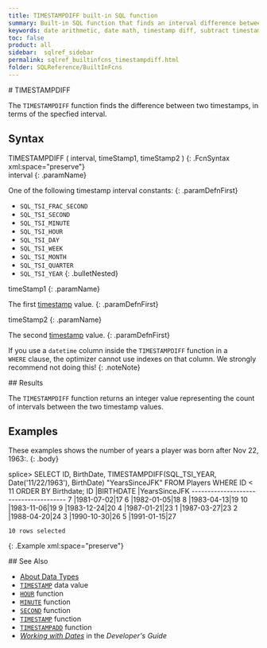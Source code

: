 ```yaml
---
title: TIMESTAMPDIFF built-in SQL function
summary: Built-in SQL function that finds an interval difference between two timestamps
keywords: date arithmetic, date math, timestamp diff, subtract timestamps
toc: false
product: all
sidebar:  sqlref_sidebar
permalink: sqlref_builtinfcns_timestampdiff.html
folder: SQLReference/BuiltInFcns
---
```

<section>
<div class="TopicContent" data-swiftype-index="true" markdown="1">
# TIMESTAMPDIFF

The `TIMESTAMPDIFF` function finds the difference between two
timestamps, in terms of the specfied interval.

## Syntax

<div class="fcnWrapperWide" markdown="1">
    TIMESTAMPDIFF ( interval, timeStamp1, timeStamp2 )
{: .FcnSyntax xml:space="preserve"}

</div>
<div class="paramList" markdown="1">
interval
{: .paramName}

One of the following timestamp interval constants:
{: .paramDefnFirst}

* `SQL_TSI_FRAC_SECOND`
* `SQL_TSI_SECOND`
* `SQL_TSI_MINUTE`
* `SQL_TSI_HOUR`
* `SQL_TSI_DAY`
* `SQL_TSI_WEEK`
* `SQL_TSI_MONTH`
* `SQL_TSI_QUARTER`
* `SQL_TSI_YEAR`
{: .bulletNested}

timeStamp1
{: .paramName}

The first [timestamp](sqlref_builtinfcns_timestamp.html) value.
{: .paramDefnFirst}

timeStamp2
{: .paramName}

The second [timestamp](sqlref_builtinfcns_timestamp.html) value.
{: .paramDefnFirst}

If you use a `datetime` column inside the `TIMESTAMPDIFF` function in a
`WHERE` clause, the optimizer cannot use indexes on that column. We
strongly recommend not doing this!
{: .noteNote}

</div>
## Results

The `TIMESTAMPDIFF` function returns an integer value representing the
count of intervals between the two timestamp values.

## Examples

These examples shows the number of years a player was born after Nov 22,
1963:.
{: .body}

<div class="preWrapperWide" markdown="1">
    splice> SELECT ID, BirthDate, TIMESTAMPDIFF(SQL_TSI_YEAR, Date('11/22/1963'), BirthDate) "YearsSinceJFK"
       FROM Players WHERE ID < 11
       ORDER BY Birthdate;
    ID    |BIRTHDATE |YearsSinceJFK
    --------------------------------------
    7     |1981-07-02|17
    6     |1982-01-05|18
    8     |1983-04-13|19
    10    |1983-11-06|19
    9     |1983-12-24|20
    4     |1987-01-21|23
    1     |1987-03-27|23
    2     |1988-04-20|24
    3     |1990-10-30|26
    5     |1991-01-15|27

    10 rows selected
{: .Example xml:space="preserve"}

</div>
## See Also

* [About Data Types](sqlref_datatypes_numerictypes.html)
* [`TIMESTAMP`](sqlref_builtinfcns_timestamp.html) data value
* [`HOUR`](sqlref_builtinfcns_hour.html) function
* [`MINUTE`](sqlref_builtinfcns_minute.html) function
* [`SECOND`](sqlref_builtinfcns_second.html) function
* [`TIMESTAMP`](sqlref_builtinfcns_timestamp.html) function
* [`TIMESTAMPADD`](sqlref_builtinfcns_timestampadd.html) function
* *[Working with Dates](developers_fundamentals_dates.html)* in the
  *Developer's Guide*

</div>
</section>
